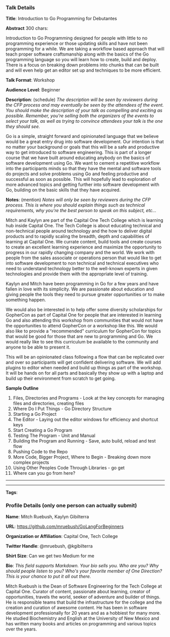 ### Talk Details

**Title**: Introduction to Go Programming for Debutantes

**Abstract** 300 chars: 

Introduction to Go Programming designed for people with little to no programming experience or those updating skills and have not been programming for a while. We are taking a workflow based approach that will teach proper software craftsmanship along with the basics of the Go programming language so you will learn how to create, build and deploy. There is a focus on breaking down problems into chunks that can be built and will even help get an editor set up and techniques to be more efficient. 

**Talk Format**: Workshop

**Audience Level**: Beginner

**Description**: (schedule)
*The description will be seen by reviewers during the CFP process and may eventually be seen by the attendees of the event.*
*You should make the description of your talk as compelling and exciting as possible. Remember, you're selling both the organizers of the events to select your talk, as well as trying to convince attendees your talk is the one they should see.*

Go is a simple, straight forward and opinionated language that we believe would be a great entry drug into software development. Our intention is that no matter your background or goals that this will be a safe and productive way to get introduced to software engineering. This is part of a longer course that we have built around educating anybody on the basics of software development using Go. We want to cement a repetitive workflow into the participants minds so that they have the mental and software tools do projects and solve problems using Go and feeling productive and successful as soon as possible. This will hopefully lead to exploration of more advanced topics and getting further into software development with Go, building on the basic skills that they have acquired.

**Notes**: (mention)
*Notes will only be seen by reviewers during the CFP process. This is where you should explain things such as technical requirements, why you're the best person to speak on this subject, etc...*

Mitch and Kaylyn are part of the Capital One Tech College which is learning hub inside Capital One. The Tech College is about educating technical and non-technical people around technology and the how to deliver digital products and to rapidly scaling the breadth, depth and capabilities of learning at Capital One. We currate content, build tools and create courses to create an excellent learning experience and maximize the opportunity to progress in our rapidly changing company and the world. We work with people from the sales associate or operations person that would like to get into software development to non technical and technical executives who need to understand technology better to the well-known experts in given technologies and provide them with the appropriate level of training.

Kaylyn and Mitch have been programming in Go for a few years and have fallen in love with its simplicity. We are passionate about education and giving people the tools they need to pursue greater opportunities or to make something happen. 

We would also be interested in to help offer some diversity scholarships for GopherCon as part of Capital One for people that are interested in learning Go and also attending this workshop from communities that would not have the opportunities to attend GopherCon or a workshop like this. We would also like to provide a "recommended" curriculum for GopherCon for topics that would be good for those that are new to programming and Go. We would really like to see this curriculum be available to the community and anyone to be able to present it.

This will be an opinionated class following a flow that can be replicated over and over so participants will get confident delivering software. We will add plugins to editor when needed and build up things as part of the workshop. It will be hands on for all parts and basically they show up with a laptop and build up their environment from scratch to get going.

**Sample Outline**
1. Files, Directories and Programs - Look at the key concepts for managing files and directories, creating files
3. Where Do I Put Things - Go Directory Structure
4. Starting a Go Project
5. The Editor - Laying out the editor windows for efficiency and shortcut keys
6. Start Creating a Go Program
7. Testing The Program - Unit and Manual
8. Building the Program and Running - Save, auto build, reload and test flow
9. Pushing Code to the Repo
10. More Code, Bigger Project, Where to Begin - Breaking down more complex projects
11. Using Other Peoples Code Through Libraries - go get
12. Where can you go from here?

--------------------------------------
--------------------------------------


**Tags**: 

### Profile Details (only one person can actually submit)

**Name**: Mitch Ruebush, Kaylyn Gibilterra

**URL**: https://github.com/mruebush/GoLangForBeginners

**Organization or Affiliation**: Capital One, Tech College

**Twitter Handle**: @mruebush, @kgibilterra

**Shirt Size**: Can we get two Medium for me

**Bio**:
*This field supports Markdown. Your bio sells you. Who are you? Why should people listen to you? Who's your favorite member of One Direction? 
This is your chance to put it all out there.*

Mitch Ruebush is the Dean of Software Engineering for the Tech College at Capital One. Curator of content, passionate about learning, creator of opportunities, travels the world, seeker of adventure and builder of things. He is responsible teams that build the infrastructure for the college and the creation and curation of awesome content. He has been in software development professionally for 20 years and as a hobbiest for many more. He studied Biochemistry and English at the University of New Mexico and has written many books and articles on programming and various topics over the years.

